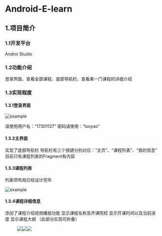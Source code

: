 # Android-E-learn
## 1.项目简介
### 1.1开发平台
Androi Studio

### 1.2功能介绍
登录界面、查看全部课程、底部导航栏、查看某一门课程的详细介绍

### 1.3实现程度
#### 1.3.1登录界面

![example](https://github.com/MasterOrigamii/Android-E-learn/blob/master/screenShot/Login.jpg)

请使用用户名：“17301127”
密码请使用：“luoyao”
#### 1.3.2主界面
实现了底部导航栏
导航栏有三个按键分别对应：“主页”、“课程列表”、“我的信息”
目前只有课程列表的Fragment有内容
#### 1.3.3课程列表
列表项布局已经设计完毕

![example](https://github.com/MasterOrigamii/Android-E-learn/blob/master/screenShot/CourseList.jpg)

#### 1.3.4课程详细信息
添加了课程介绍视频播放功能
显示课程名称及开课院校
显示开课时间以及当前进度
显示课程大纲 （此部分实现可折叠）

<figure class="third">
    <img src="https://github.com/MasterOrigamii/Android-E-learn/blob/master/screenShot/CourseDetail_1.jpg"/><img src="https://github.com/MasterOrigamii/Android-E-learn/blob/master/screenShot/CourseDetail_2.jpg" /><img src="https://github.com/MasterOrigamii/Android-E-learn/blob/master/screenShot/CourseDetail_3.jpg" />
</figure>
